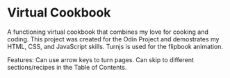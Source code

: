 # Virtual Cookbook
A functioning virtual cookbook that combines my love for cooking and coding. This project was created for the Odin Project and demostrates my HTML, CSS, and JavaScript skills. Turnjs is used for the flipbook animation.

Features:
Can use arrow keys to turn pages.
Can skip to different sections/recipes in the Table of Contents.